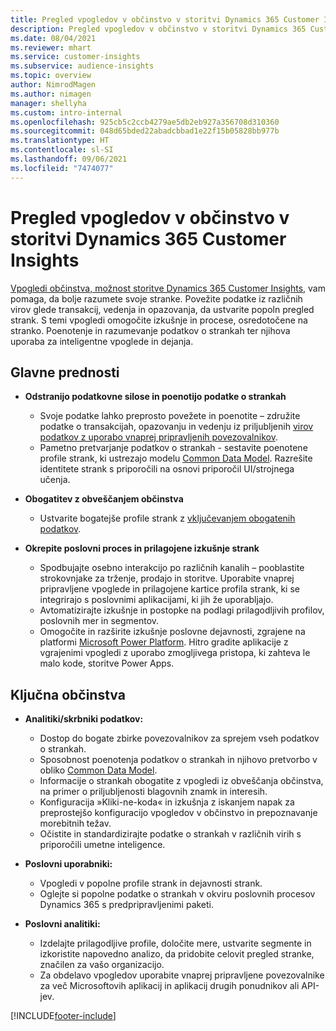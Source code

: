 ```yaml
---
title: Pregled vpogledov v občinstvo v storitvi Dynamics 365 Customer Insights
description: Pregled vpogledov v občinstvo v storitvi Dynamics 365 Customer Insights
ms.date: 08/04/2021
ms.reviewer: mhart
ms.service: customer-insights
ms.subservice: audience-insights
ms.topic: overview
author: NimrodMagen
ms.author: nimagen
manager: shellyha
ms.custom: intro-internal
ms.openlocfilehash: 925cb5c2ccb4279ae5db2eb927a356708d310360
ms.sourcegitcommit: 048d65bded22abadcbbad1e22f15b05828bb977b
ms.translationtype: HT
ms.contentlocale: sl-SI
ms.lasthandoff: 09/06/2021
ms.locfileid: "7474077"
---
```

# <a name="audience-insights-for-dynamics-365-customer-insights-overview"></a>Pregled vpogledov v občinstvo v storitvi Dynamics 365 Customer Insights

[Vpogledi občinstva, možnost storitve Dynamics 365 Customer Insights](https://dynamics.microsoft.com/ai/customer-insights/audience-insights-capability/), vam pomaga, da bolje razumete svoje stranke. Povežite podatke iz različnih virov glede transakcij, vedenja in opazovanja, da ustvarite popoln pregled strank. S temi vpogledi omogočite izkušnje in procese, osredotočene na stranko. Poenotenje in razumevanje podatkov o strankah ter njihova uporaba za inteligentne vpoglede in dejanja.

## <a name="main-benefits"></a>Glavne prednosti 

- **Odstranijo podatkovne silose in poenotijo podatke o strankah**

  - Svoje podatke lahko preprosto povežete in poenotite – združite podatke o transakcijah, opazovanju in vedenju iz priljubljenih [virov podatkov z uporabo vnaprej pripravljenih povezovalnikov](data-sources.md).
  - Pametno pretvarjanje podatkov o strankah - sestavite poenotene profile strank, ki ustrezajo modelu [Common Data Model](/common-data-model/). Razrešite identitete strank s priporočili na osnovi priporočil UI/strojnega učenja.

- **Obogatitev z obveščanjem občinstva**

  - Ustvarite bogatejše profile strank z [vključevanjem obogatenih podatkov](enrichment-hub.md).  

- **Okrepite poslovni proces in prilagojene izkušnje strank**

  - Spodbujajte osebno interakcijo po različnih kanalih – pooblastite strokovnjake za trženje, prodajo in storitve. Uporabite vnaprej pripravljene vpoglede in prilagojene kartice profila strank, ki se integrirajo s poslovnimi aplikacijami, ki jih že uporabljajo.
  - Avtomatizirajte izkušnje in postopke na podlagi prilagodljivih profilov, poslovnih mer in segmentov.
  - Omogočite in razširite izkušnje poslovne dejavnosti, zgrajene na platformi [Microsoft Power Platform](https://powerplatform.microsoft.com/). Hitro gradite aplikacije z vgrajenimi vpogledi z uporabo zmogljivega pristopa, ki zahteva le malo kode, storitve Power Apps.  

## <a name="key-audiences"></a>Ključna občinstva

- **Analitiki/skrbniki podatkov:**

  - Dostop do bogate zbirke povezovalnikov za sprejem vseh podatkov o strankah.
  - Sposobnost poenotenja podatkov o strankah in njihovo pretvorbo v obliko [Common Data Model](/common-data-model/).
  - Informacije o strankah obogatite z vpogledi iz obveščanja občinstva, na primer o priljubljenosti blagovnih znamk in interesih.
  - Konfiguracija »Kliki-ne-koda« in izkušnja z iskanjem napak za preprostejšo konfiguracijo vpogledov v občinstvo in prepoznavanje morebitnih težav.
  - Očistite in standardizirajte podatke o strankah v različnih virih s priporočili umetne inteligence.  

- **Poslovni uporabniki:**

  - Vpogledi v popolne profile strank in dejavnosti strank.
  - Oglejte si popolne podatke o strankah v okviru poslovnih procesov Dynamics 365 s predpripravljenimi paketi.

- **Poslovni analitiki:**

  - Izdelajte prilagodljive profile, določite mere, ustvarite segmente in izkoristite napovedno analizo, da pridobite celovit pregled stranke, značilen za vašo organizacijo.  
  - Za obdelavo vpogledov uporabite vnaprej pripravljene povezovalnike za več Microsoftovih aplikacij in aplikacij drugih ponudnikov ali API-jev.

[!INCLUDE[footer-include](../includes/footer-banner.md)]